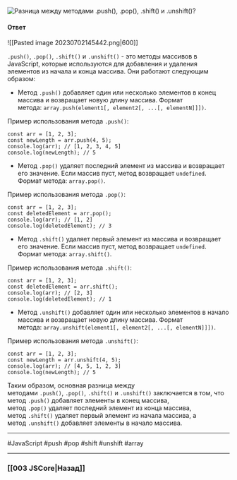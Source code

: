 ![Разница между методами `.push()`, `.pop()`, `.shift()` и `.unshift()`?](https://youtu.be/ngyOYuTrUk8?t=385)

#### Ответ

![[Pasted image 20230702145442.png|600]]

`.push()`, `.pop()`, `.shift()` и `.unshift()` - это методы массивов в JavaScript, которые используются для добавления и удаления элементов из начала и конца массива. Они работают следующим образом:

- Метод `.push()` добавляет один или несколько элементов в конец массива и возвращает новую длину массива. Формат метода: `array.push(element1[, element2[, ...[, elementN]]])`.

Пример использования метода `.push()`:

```
const arr = [1, 2, 3];
const newLength = arr.push(4, 5);
console.log(arr); // [1, 2, 3, 4, 5]
console.log(newLength); // 5
```

- Метод `.pop()` удаляет последний элемент из массива и возвращает его значение. Если массив пуст, метод возвращает `undefined`. Формат метода: `array.pop()`.

Пример использования метода `.pop()`:

```
const arr = [1, 2, 3];
const deletedElement = arr.pop();
console.log(arr); // [1, 2]
console.log(deletedElement); // 3
```

- Метод `.shift()` удаляет первый элемент из массива и возвращает его значение. Если массив пуст, метод возвращает `undefined`. Формат метода: `array.shift()`.

Пример использования метода `.shift()`:

```
const arr = [1, 2, 3];
const deletedElement = arr.shift();
console.log(arr); // [2, 3]
console.log(deletedElement); // 1
```

- Метод `.unshift()` добавляет один или несколько элементов в начало массива и возвращает новую длину массива. Формат метода: `array.unshift(element1[, element2[, ...[, elementN]]])`.

Пример использования метода `.unshift()`:

```
const arr = [1, 2, 3];
const newLength = arr.unshift(4, 5);
console.log(arr); // [4, 5, 1, 2, 3]
console.log(newLength); // 5
```

Таким образом, основная разница между методами `.push()`, `.pop()`, `.shift()` и `.unshift()` заключается в том, что метод `.push()` добавляет элементы в конец массива, метод `.pop()` удаляет последний элемент из конца массива, метод `.shift()` удаляет первый элемент из начала массива, а метод `.unshift()` добавляет элементы в начало массива.

___
#JavaScript #push #pop  #shift #unshift #array

___

### [[003 JSCore|Назад]]